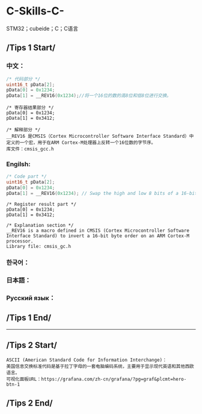 # C-Skills-C-
STM32；cubeide；C；C语言

## /**********************************************Tips 1 Start**********************************************/
### 中文：
```C
/* 代码部分 */
uint16_t pData[2];
pData[0] = 0x1234;
pData[1] = __REV16(0x1234);//将一个16位的数的高8位和低8位进行交换。
```
    
    /* 寄存器结果部分 */
    pData[0] = 0x1234;
    pData[1] = 0x3412;
    
    /* 解释部分 */
    __REV16 是CMSIS（Cortex Microcontroller Software Interface Standard）中定义的一个宏，用于在ARM Cortex-M处理器上反转一个16位数的字节序。
    库文件：cmsis_gcc.h
    
### Engilsh:
```C
/* Code part */
uint16_t pData[2];
pData[0] = 0x1234;
pData[1] = __REV16(0x1234); // Swap the high and low 8 bits of a 16-bit number.
```
    
    /* Register result part */
    pData[0] = 0x1234;
    pData[1] = 0x3412;
    
    /* Explanation section */
    __REV16 is a macro defined in CMSIS (Cortex Microcontroller Software Interface Standard) to invert a 16-bit byte order on an ARM Cortex-M processor.
    Library file: cmsis_gc.h
### 한국어：
### 日本語：
### Русский язык：
## /**********************************************Tips 1 End**********************************************/
***
## /**********************************************Tips 2 Start**********************************************/
    ASCII (American Standard Code for Information Interchange)：
    美国信息交换标准代码是基于拉丁字母的一套电脑编码系统，主要用于显示现代英语和其他西欧语言。
    可视化面板URL：https://grafana.com/zh-cn/grafana/?pg=graf&plcmt=hero-btn-1
## /**********************************************Tips 2 End**********************************************/
